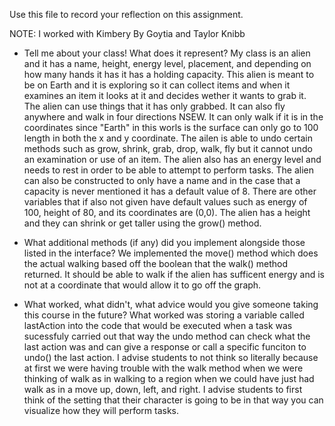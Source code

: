 Use this file to record your reflection on this assignment.

NOTE: I worked with Kimbery By Goytia and Taylor Knibb

- Tell me about your class! What does it represent?
    My class is an alien and it has a name, height, energy level, placement, and depending on how many hands it has it has a holding capacity. This alien is meant to be on Earth and it is exploring so it can collect items and when it examines an item it looks at it and decides wether it wants to grab it. The alien can use things that it has only grabbed. It can also fly anywhere and walk in four directions NSEW. It can only walk if it is in the coordinates since "Earth" in this worls is the surface can only go to 100 length in both the x and y coordinate. The ailen is able to undo certain methods such as grow, shrink, grab, drop, walk, fly but it cannot undo an examination or use of an item. The alien also has an energy level and needs to rest in order to be able to attempt to perform tasks. The alien can also be constructed to only have a name and in the case that a capacity is never mentioned it has a default value of 8. There are other variables that if also not given have default values such as energy of 100, height of 80, and its coordinates are (0,0). The alien has a height and they can shrink or get taller using the grow() method.

- What additional methods (if any) did you implement alongside those listed in the interface?
    We implemented the move() method which does the actual walking based off the boolean that the walk() method returned. It should be able to walk if the alien has sufficent energy and is not at a coordinate that would allow it to go off the graph.

- What worked, what didn't, what advice would you give someone taking this course in the future?
    What worked was storing a variable called lastAction into the code that would be executed when a task was sucessfuly carried out that way the undo method can check what the last action was and can give a response or call a specific funciton to undo() the last action. I advise students to not think so literally because at first we were having trouble with the walk method when we were thinking of walk as in walking to a region when we could have just had walk as in a move up, down, left, and right. I advise students to first think of the setting that their character is going to be in that way you can visualize how they will perform tasks.
